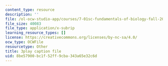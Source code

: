 ```yaml
---
content_type: resource
description: ''
file: /ol-ocw-studio-app/courses/7-01sc-fundamentals-of-biology-fall-2011/8be57900bc1f52ff9cba343a65e32c6d_TnpCMgtDPgk.vtt
file_size: 40083
file_type: application/x-subrip
learning_resource_types: []
license: https://creativecommons.org/licenses/by-nc-sa/4.0/
ocw_type: OCWFile
resourcetype: Other
title: 3play caption file
uid: 8be57900-bc1f-52ff-9cba-343a65e32c6d
---
```

